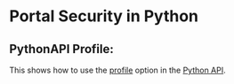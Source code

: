 # Portal Security in Python

## PythonAPI Profile:
This shows how to use the [profile](https://developers.arcgis.com/python/guide/working-with-different-authentication-schemes/#Storing-your-credentials-locally) option in the [Python API](https://developers.arcgis.com/python).
